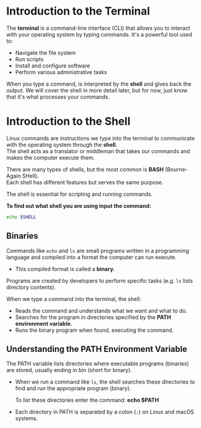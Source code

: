 # Introduction to the Terminal

The **terminal** is a command-line interface (CLI) that allows you to interact with your operating system by typing commands. It's a powerful tool used to:

- Navigate the file system  
- Run scripts  
- Install and configure software  
- Perform various administrative tasks  

When you type a command, is interpreted by the **shell** and gives back the output. We will cover the shell in more detail later, but for now, just know that it's what processes your commands.

# Introduction to the Shell

Linux commands are instructions we type into the terminal to communicate with the operating system through the **shell**.  
The shell acts as a translator or middleman that takes our commands and makes the computer execute them.

There are many types of shells, but the most common is **BASH** (Bourne-Again SHell).  
Each shell has different features but serves the same purpose.

The shell is essential for scripting and running commands.

**To find out what shell you are using input the command:**  
```bash
echo $SHELL

```
## Binaries 
Commands like ``` echo ``` and ``` ls ``` are small programs written in a programming language and compiled into a format the computer can run execute.
- This compiled format is called a **binary.**

Programs are created by developers to perform specific tasks (e.g. ```ls``` lists directory contents).

When we type a command into the terminal, the shell:
- Reads the command and understands what we want and what to do.
- Searches for the program in directories specified by the **PATH environment variable.**
- Runs the binary program when found, executing the command.


## Understanding the PATH Environment Variable

The PATH variable lists directories where executable programs (binaries) are stored, usually ending in bin (short for binary).
- When we run a command like ``` ls ```, the shell searches these directories to find and run the appropriate program (binary).

  To list these directories enter the command: **echo $PATH**
- Each directory in PATH is separated by a colon (`:`) on Linux and macOS systems.

